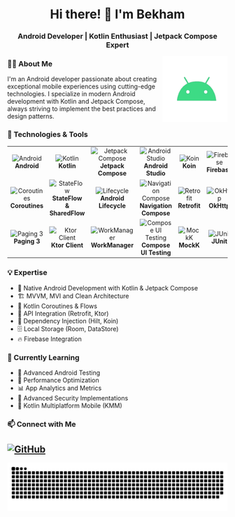 <h1 align="center">Hi there! 👋 I'm Bekham</h1>

<h3 align="center">Android Developer | Kotlin Enthusiast | Jetpack Compose Expert</h3>

<img align="right" height="150" src="android.gif"/>

### 👨‍💻 About Me

I'm an Android developer passionate about creating exceptional mobile experiences using cutting-edge technologies. I specialize in modern Android development with Kotlin and Jetpack Compose, always striving to implement the best practices and design patterns.

### 🚀 Technologies & Tools

<table>
  <tr>
    <td align="center">
      <img src="https://cdn.jsdelivr.net/gh/devicons/devicon/icons/android/android-plain.svg" height="40" alt="Android" />
      <br><b>Android</b>
    </td>
    <td align="center">
      <img src="https://cdn.jsdelivr.net/gh/devicons/devicon/icons/kotlin/kotlin-original.svg" height="40" alt="Kotlin" />
      <br><b>Kotlin</b>
    </td>
    <td align="center">
      <img src="https://skillicons.dev/icons?i=kotlin" height="40" alt="Jetpack Compose" />
      <br><b>Jetpack Compose</b>
    </td>
    <td align="center">
      <img src="https://cdn.jsdelivr.net/gh/devicons/devicon/icons/androidstudio/androidstudio-original.svg" height="40" alt="Android Studio" />
      <br><b>Android Studio</b>
    </td>
    <td align="center">
      <img src="https://skillicons.dev/icons?i=kotlin" height="40" alt="Koin" />
      <br><b>Koin</b>
    </td>
    <td align="center">
      <img src="https://cdn.jsdelivr.net/gh/devicons/devicon/icons/firebase/firebase-plain.svg" height="40" alt="Firebase" />
      <br><b>Firebase</b>
    </td>
    <td align="center">
      <img src="https://skillicons.dev/icons?i=kotlin" height="40" alt="Dagger Hilt" />
      <br><b>Dagger Hilt</b>
    </td>
    <td align="center">
      <img src="https://skillicons.dev/icons?i=sqlite" height="40" alt="Room Database" />
      <br><b>Room Database</b>
    </td>
  </tr>

  <tr>
    <td align="center">
      <img src="https://skillicons.dev/icons?i=kotlin" height="40" alt="Coroutines" />
      <br><b>Coroutines</b>
    </td>
    <td align="center">
      <img src="https://skillicons.dev/icons?i=kotlin" height="40" alt="StateFlow" />
      <br><b>StateFlow & SharedFlow</b>
    </td>
    <td align="center">
      <img src="https://skillicons.dev/icons?i=kotlin" height="40" alt="Lifecycle" />
      <br><b>Android Lifecycle</b>
    </td>
    <td align="center">
      <img src="https://skillicons.dev/icons?i=kotlin" height="40" alt="Navigation Compose" />
      <br><b>Navigation Compose</b>
    </td>
    <td align="center">
      <img src="https://skillicons.dev/icons?i=kotlin" height="40" alt="Retrofit" />
      <br><b>Retrofit</b>
    </td>
    <td align="center">
      <img src="https://skillicons.dev/icons?i=kotlin" height="40" alt="OkHttp" />
      <br><b>OkHttp</b>
    </td>
    <td align="center">
      <img src="https://skillicons.dev/icons?i=kotlin" height="40" alt="Coil" />
      <br><b>Coil</b>
    </td>
    <td align="center">
      <img src="https://skillicons.dev/icons?i=kotlin" height="40" alt="Glide" />
      <br><b>Glide</b>
    </td>
  </tr>

  <tr>
    <td align="center">
      <img src="https://skillicons.dev/icons?i=kotlin" height="40" alt="Paging 3" />
      <br><b>Paging 3</b>
    </td>
    <td align="center">
      <img src="https://skillicons.dev/icons?i=ktor" height="40" alt="Ktor Client" />
      <br><b>Ktor Client</b>
    </td>
    <td align="center">
      <img src="https://skillicons.dev/icons?i=kotlin" height="40" alt="WorkManager" />
      <br><b>WorkManager</b>
    </td>
    <td align="center">
      <img src="https://skillicons.dev/icons?i=kotlin" height="40" alt="Compose UI Testing" />
      <br><b>Compose UI Testing</b>
    </td>
    <td align="center">
      <img src="https://skillicons.dev/icons?i=kotlin" height="40" alt="MockK" />
      <br><b>MockK</b>
    </td>
    <td align="center">
      <img src="https://skillicons.dev/icons?i=kotlin" height="40" alt="JUnit" />
      <br><b>JUnit</b>
    </td>
    <td align="center">
      <img src="https://skillicons.dev/icons?i=gradle" height="40" alt="Gradle" />
      <br><b>Gradle</b>
    </td>
    <td align="center">
      <img src="https://skillicons.dev/icons?i=kotlin" height="40" alt="Detekt" />
      <br><b>Detekt</b>
    </td>
  </tr>
</table>

### 💡 Expertise
- 📱 Native Android Development with Kotlin & Jetpack Compose
- 🏗️ MVVM, MVI and Clean Architecture
- 🔄 Kotlin Coroutines & Flows
- 🔌 API Integration (Retrofit, Ktor)
- 💉 Dependency Injection (Hilt, Koin)
- 🗄️ Local Storage (Room, DataStore)
- 🔥 Firebase Integration

### 🌱 Currently Learning
- 🧪 Advanced Android Testing
- 🚀 Performance Optimization
- 📊 App Analytics and Metrics
- 🔐 Advanced Security Implementations
- 🎯 Kotlin Multiplatform Mobile (KMM)

### 📫 Connect with Me
[![GitHub](https://img.shields.io/badge/-GitHub-181717?style=for-the-badge&logo=github)](https://github.com/BEKH4MDEV)
---
<div align="center">
  <picture>
    <source media="(prefers-color-scheme: dark)" srcset="https://raw.githubusercontent.com/BEKH4MDEV/BEKH4MDEV/output/github-snake-dark.svg" />
    <source media="(prefers-color-scheme: light)" srcset="https://raw.githubusercontent.com/BEKH4MDEV/BEKH4MDEV/output/github-snake.svg" />
    <img alt="github-snake" src="https://raw.githubusercontent.com/BEKH4MDEV/BEKH4MDEV/output/github-snake.svg" />
  </picture>
</div>
